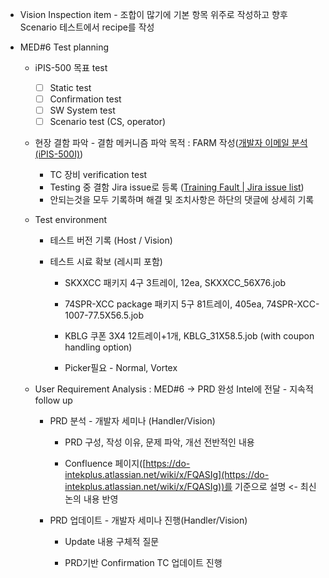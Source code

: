 - Vision Inspection item
        - 조합이 많기에 기본 항목 위주로 작성하고 향후 Scenario 테스트에서 recipe를 작성

- MED#6 Test planning
	- iPIS-500 목표 test
		- [ ] Static test
		- [ ] Confirmation test
		- [ ] SW System test
		- [ ] Scenario test (CS, operator)
	- 현장 결함 파악 - 결함 메커니즘 파악 목적 : FARM 작성([개발자 이메일 분석 (iPIS-500I)](https://do-intekplus.atlassian.net/wiki/spaces/TMS/pages/601686018))
	    - TC 장비 verification test
	    - Testing 중 결함 Jira issue로 등록 ([Training Fault | Jira issue list](https://do-intekplus.atlassian.net/jira/software/c/projects/TFP/list))
	    - 안되는것을 모두 기록하며 해결 및 조치사항은 하단의 댓글에 상세히 기록
            
    - Test environment
        
        - 테스트 버전 기록 (Host / Vision)
            
        - 테스트 시료 확보 (레시피 포함)
            
            - SKXXCC 패키지 4구 3트레이, 12ea, SKXXCC_56X76.job 
                
            - 74SPR-XCC package 패키지 5구 81트레이, 405ea, 74SPR-XCC-1007-77.5X56.5.job
                
            - KBLG 쿠폰 3X4 12트레이+1개, KBLG_31X58.5.job (with coupon handling option)
                
            - Picker필요 - Normal, Vortex
                
    - User Requirement Analysis : MED#6 → PRD 완성 Intel에 전달 - 지속적 follow up
        
        - PRD 분석 - 개발자 세미나 (Handler/Vision)
            
            - PRD 구성, 작성 이유, 문제 파악, 개선 전반적인 내용
                
            - Confluence 페이지([https://do-intekplus.atlassian.net/wiki/x/FQASIg](https://do-intekplus.atlassian.net/wiki/x/FQASIg))를 기준으로 설명 <- 최신 논의 내용 반영
                
        - PRD 업데이트 - 개발자 세미나 진행(Handler/Vision)
            
            - Update 내용 구체적 질문
                
            - PRD기반 Confirmation TC 업데이트 진행
